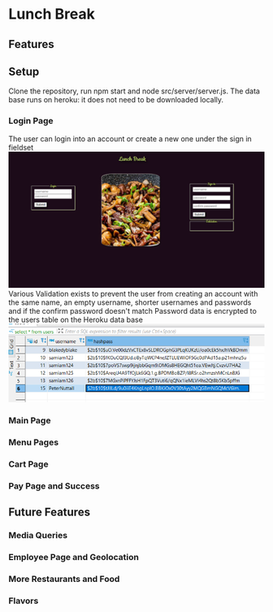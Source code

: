 # Lunch Break


## Features
## Setup
Clone the repository, run npm start and node src/server/server.js. The data base runs on heroku: it does not need to be downloaded locally.

### Login Page
The user can login into an account or create a new one under the sign in fieldset
![LoginPage](./src/images/LoginPage.png)
Various Validation exists to prevent the user from creating an account with the same name, an empty username, shorter usernames and passwords
and if the confirm password doesn't match
Password data is encrypted to the users table on the Heroku data base
![SQL](./src/images/UsersSQL.png)
### Main Page

### Menu Pages

### Cart Page

### Pay Page and Success

## Future Features

### Media Queries

### Employee Page and Geolocation

### More Restaurants and Food

### Flavors

